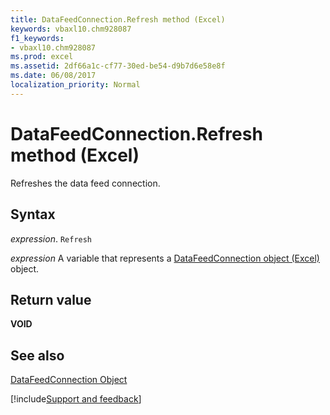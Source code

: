 ```yaml
---
title: DataFeedConnection.Refresh method (Excel)
keywords: vbaxl10.chm928087
f1_keywords:
- vbaxl10.chm928087
ms.prod: excel
ms.assetid: 2df66a1c-cf77-30ed-be54-d9b7d6e58e8f
ms.date: 06/08/2017
localization_priority: Normal
---
```



# DataFeedConnection.Refresh method (Excel)

Refreshes the data feed connection.


## Syntax

_expression_. `Refresh`

_expression_ A variable that represents a [DataFeedConnection object (Excel)](Excel.datafeedconnection.md) object.


## Return value

 **VOID**


## See also



[DataFeedConnection Object](Excel.datafeedconnection.md)

[!include[Support and feedback](~/includes/feedback-boilerplate.md)]